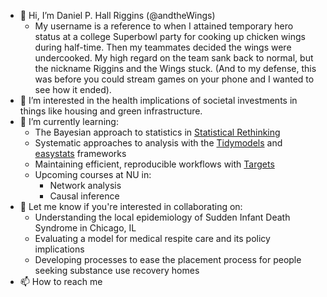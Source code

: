 - 👋 Hi, I’m Daniel P. Hall Riggins (@andtheWings) 
    - My username is a reference to when I attained temporary hero status at a college Superbowl party for cooking up chicken wings during half-time. Then my teammates decided the wings were undercooked. My high regard on the team sank back to normal, but the nickname Riggins and the Wings stuck. (And to my defense, this was before you could stream games on your phone and I wanted to see how it ended). 
- 👀 I’m interested in the health implications of societal investments in things like housing and green infrastructure. 
- 🌱 I’m currently learning: 
    - The Bayesian approach to statistics in [Statistical Rethinking](https://xcelab.net/rm/statistical-rethinking/) 
    - Systematic approaches to analysis with the [Tidymodels](https://www.tidymodels.org/) and [easystats](https://easystats.github.io/easystats/) frameworks
    - Maintaining efficient, reproducible workflows with [Targets](https://docs.ropensci.org/targets/)
    - Upcoming courses at NU in:
        - Network analysis
        - Causal inference
- 💞️ Let me know if you're interested in collaborating on:
    - Understanding the local epidemiology of Sudden Infant Death Syndrome in Chicago, IL 
    - Evaluating a model for medical respite care and its policy implications
    - Developing processes to ease the placement process for people seeking substance use recovery homes
- 📫 How to reach me

<!---
andtheWings/andtheWings is a ✨ special ✨ repository because its `README.md` (this file) appears on your GitHub profile.
You can click the Preview link to take a look at your changes.
--->
